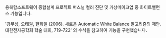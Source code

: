 융복합소프트웨어 종합설계 프로젝트
퍼스널 컬러 진단 및 가상메이크업 중 화이트밸런스 기능입니다.


'강무성, 오태권, 한희일 (2006). 새로운 Automatic White Balance 알고리즘의 제안. 대한전자공학회 학술
대회, 719-722' 의 수식을 참고하여 기능을 구현했습니다. 
